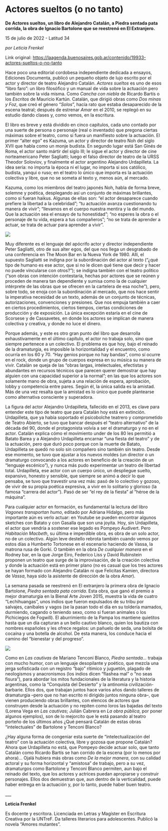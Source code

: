 # Actores sueltos (o no tanto)

**De Actores sueltos, un libro de Alejandro Catalán, a Piedra sentada pata corrida, la obra de Ignacio Bartolone que se reestrenó en El Extranjero.**

15 de julio de 2022 - Latitud 34

_por Leticia Frenkel_

Link original: https://laagenda.buenosaires.gob.ar/contenido/19933-actores-sueltos-o-no-tanto



Hace poco una editorial cordobesa independiente dedicada a ensayos, Ediciones Documenta, publicó un pequeño objeto de lujo escrito por el actor y director de teatro Alejandro Catalán. *Actores sueltos* es uno de esos “libro faro”: un libro filosófico y un manual de vida sobre la actuación pero también sobre la vida misma. Como *Cancha con niebla* de Ricardo Bartís o los *Escritos* de Mauricio Kartún. Catalán, que dirigió obras como *Dos minas y Foz*, que creó el género “*Solos*”, hacía rato que estaba desaparecido de la escena teatral; después de estrenar *Amar* en el 2010, se replegó en su estudio dando clases y, como vemos, en la escritura.




El libro es breve y está dividido en cinco capítulos, cada uno contado por una suerte de persona o personaje (real o inventado) que pregona ciertas máximas sobre el teatro, como si fuera un manifiesto sobre la actuación. El primer “alter ego” es Kazuma, un actor y director de teatro Noh del siglo XVII que habla como un monje budista. En segundo lugar está San Ginés de Roma, el actor santo mártir del siglo III; le sigue el actor y director de cine norteamericano Peter Sagliatti; luego el falso director de teatro de la URSS Theodor Soloviov, y finalmente el actor argentino Alejandro Urdapilleta. La idea sería: no importa la época ni el lugar, no importa si sos católico, budista, yanqui o ruso; en el teatro lo único que importa es la actuación colectiva y libre, que no se someta al texto y, menos aún, al mercado.




Kazuma, como los miembros del teatro japonés Noh, habla de forma breve, solemne y poética, desplegando así un conjunto de máximas brillantes, como si fueran haikus. Algunas de ellas son: “el actor desaparece cuando prefiere la libertad a la celebridad”; “tu actuación avanza cuestionando tu manera de vivir”; “llevamos en el cuerpo nuestra mentira y la del mundo. Que la actuación sea el ensayo de tu honestidad”; “no esperes la obra o el personaje de tu vida, espera a tus compañeros”; “no se trata de aprender a actuar, se trata de actuar para aprender a vivir”.




![](https://cdn.feater.me/files/images/305511/53fceaa4-bad0-4d36-bc45-b996e8263ae1.jpeg)




Muy diferente es el lenguaje del apócrifo actor y director independiente Peter Sagliatti, otro de sus alter egos, del que nos llega un desgrabado de una conferencia en The Moon Bar en la Nueva York de 1980. Allí, el supuesto Sagliatti se indigna por la subordinación del actor al texto (“¿qué tipo de humano es ese actor, que si no le dicen qué tiene que decir y hacer no puede vincularse con otros?”); se indigna también con el teatro político (“son obras con intención contestaría, hechas por actores que se reúnen y proceden de manera tan dependiente y sumisa como la de cualquier intérprete de las obras que se ofrecen en la cartelera de esa noche”), pero, sobre todo, se enoja con la subordinación al mercado, que nos hace sentir la imperativa necesidad de un texto, además de un conjunto de técnicas, autorizaciones, convenciones y presiones. Que nos empuja también a caer en ciertos procedimientos, ciertos tiempos, ciertas condiciones de producción y de exposición. La única excepción estaría en el cine de Scorsese y de Cassavetes, en donde los actores se implican de manera colectiva y creativa, y donde no luce el dinero.




Porque además, y este es otro gran punto del libro que desarrolla exhaustivamente en el último capítulo, el actor no trabaja solo, sino que siempre pertenece a un colectivo. El problema es que hoy, bajo el reinado de la dramaturgia, es imposible la horizontalidad y el encuentro, como ocurría en los 60 y 70. “Hay genios porque no hay bandas”, como sí ocurre en el rock, donde un grupo de cuerpos expresa en su música su manera de vivir. Catalán se queja de las “obras largas, intelectuales, efectistas y abundantes en recursos técnicos que parecen querer demostrar que hay alguien con una capacidad superior a la normal”; en las que los actores son solamente mano de obra, sujeta a una relación de espera, aprobación, lobby y competencia entre pares. Según él, la única salida es la amistad. Más de una vez resalta que la amistad es lo único que puede plantearse como alternativa consciente y superadora.




La figura del actor Alejandro Urdapilleta, fallecido en el 2013, es clave para entender este tipo de teatro que para Catalán hoy está en extinción. Urdapilleta, que ya había soportado el psicobolche teatrero y comprometido de Teatro Abierto, se tuvo que bancar después el “teatro alternativo” de la década del 90, donde el protagonista volvía a ser el dramaturgo y no en el actor. Catalán explica cómo el movimiento under de los 80 les permitió a Batato Barea y a Alejandro Urdapilleta encarnar “una fiesta del teatro” y de la actuación, pero que duró poco porque con la muerte de Batato, Urdapilleta se quedó no solo sin compañero sino también sin teatro. Desde ese momento, se tuvo que ajustar a los nuevos moldes (un director o un dramaturgo convocando a los actores en beneficio de la creación de un “lenguaje escénico”), y nunca más pudo experimentar un teatro de libertad total. Urdapilleta, ese actor con un cuerpo único, un despliegue suelto, expansivo, honesto y sensible, que siempre se animó a decir lo que pensaba, se tuvo que travestir una vez más: pasó de lo colectivo y gozoso, de vivir de su propia poética expresiva, a vivir en lo solitario y glorioso (la famosa “carrera del actor”). Pasó de ser “el rey de la fiesta” al “héroe de la máquina”.




Para cualquier actor en formación, es fundamental la lectura del libro *Vagones transportan humo*, editado por Adriana Hidalgo, pero más importante aún es verlo actuar: en Youtube se pueden encontrar algunos sketches con Batato y con Gasalla que son una joyita. Hoy, sin Urdapilleta, el actor que vendría a sostener ese legado es Pompeyo Audivert. Pero *Habitación Macbeth*, su última e imperdible obra, es obra de un solo actor, no de un colectivo. Algún leve destello rebrota también cuando vemos por estos días a Humberto Tortonese en el escenario haciendo de Vassa, la matrona rusa de Gorki. O también en la obra *De cualquier manera* en el Rodney bar, en la que Jorge Eiro, Federico Liss y David Rubinstein proponen un teatro que surge de la improvisación, de la creación colectiva y donde la actuación está en primer plano (no es casual que los tres actores se hayan formado con Alejandro Catalán ni que Felicitas Kamien, directora de *Vassa*, haya sido la asistente de dirección de la obra *Amar*).




La semana pasada se reestrenó en El extranjero la primera obra de Ignacio Bartolone, *Piedra sentada pata corrida*. Esta obra, que ganó el premio a mejor dramaturgia en la Bienal Arte Joven 2015, muestra la vida de cuatro “Lechihuangas”, unos indios que fueron expulsados de su tribu por salvajes, caníbales y vagos (se la pasan todo el día en su toldería mamados, durmiendo, cagando o teniendo sexo, como si fueran animales o los Pichiciegos de Fogwill). El aburrimiento de la Pampa los mantiene quietitos hasta que un día capturan a un bello cautivo blanco, quien los bautiza con nombres españoles y les ofrece regalos: un pañuelo de seda, una bolsita de cocaína y una botella de alcohol. De esta manera, los conduce hacia el camino del “bienestar y del progreso”.




![](https://cdn.feater.me/files/images/305514/82a46943-1475-4801-8064-a67e9c762e54.jpg)




Como en *Las cautivas* de Mariano Tenconi Blanco, *Piedra sentada…* trabaja con mucho humor, con un lenguaje desopilante y poético, que mezcla una jerga sofisticada con un registro “bajo” rítimico y juguetón, plagado de neologismos y anacronismos (los indios dicen “flashea mal” o “no seas fisura”), para abordar los mitos fundacionales de la literatura y la historia argentinas, como la “Conquista del Desierto” y la antinomia civilización-barbarie. Ellos dos, que trabajan juntos hace varios años dando talleres de dramaturgia –pero que no han escrito ni dirigido juntos ninguna obra–, que vienen produciendo obras brillantes, con elencos de actores que construyen desde la actuación y no repiten como loros las bajadas del texto (Lorena Vega en *Las cautivas*; Julián Cabrera en *La obra pública*, por poner algunos ejemplos), son de lo mejorcito que le está pasando al teatro porteño de los últimos años ¿Qué pensará Catalán de estas obras “intelectuales” de Bartolone y Tenconi Blanco?




¿Hay alguna forma de congeniar esta suerte de “intelectualización del teatro” con la actuación colectiva, libre y gozosa que propone Catalán? Ahora que Urdapilleta no está, que Pompeyo decide actuar solo, que tanto Catalán como Ricardo Bartís se han corrido de la escena (por lo menos por ahora)… Ojalá hubiera más obras como *De la mejor manera*, con su calidad actoral y su forma horizontal y “amistosa” de trabajo, pero a su vez, dramaturgos como Bartolone y Tenconi Blanco permiten, aun bajo el reinado del texto, que los actores y actrices puedan apropiarse y construir personajes. Ellos dos demuestran que, aun dentro de la verticalidad, puede haber entrega en la actuación y, por lo tanto, puede haber buen teatro.




\_\_\_




**Leticia Frenkel**




Es docente y escritora. Licenciada en Letras y Magíster en Escritura Creativa por la UNTreF. Da talleres literarios para adolescentes. Publicó la novela “Amores mutantes”.




